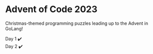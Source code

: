 # Advent of Code 2023

Christmas-themed programming puzzles leading up to the Advent in GoLang!

Day 1 ✔️ <br>
Day 2 ✔️

